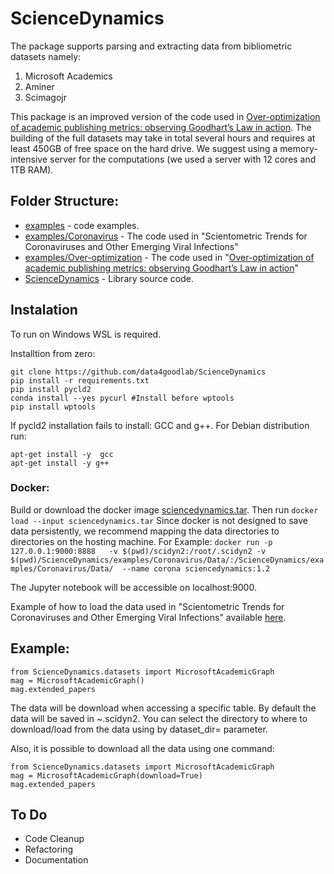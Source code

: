 # ScienceDynamics

The package supports parsing and extracting data from bibliometric datasets namely:
1. Microsoft Academics
2. Aminer
3. Scimagojr

This package is an improved version of the code used in [Over-optimization of academic publishing metrics: observing Goodhart’s Law in action](https://academic.oup.com/gigascience/article/8/6/giz053/5506490).
The building of the full datasets may take in total several hours and requires at least 450GB of free space on the hard drive. We suggest using a memory-intensive server for the computations (we used a server with 12 cores and 1TB RAM).

## Folder Structure:
* [examples](https://github.com/data4goodlab/ScienceDynamics/tree/master/examples) - code examples.
* [examples/Coronavirus](https://github.com/data4goodlab/ScienceDynamics/tree/master/examples/Coronavirus) - The code used in "Scientometric Trends for Coronaviruses and Other Emerging Viral Infections"
* [examples/Over-optimization](https://github.com/data4goodlab/ScienceDynamics/tree/master/examples/Over-optimization) - The code used in "[Over-optimization of academic publishing metrics: observing Goodhart’s Law in action](https://academic.oup.com/gigascience/article/8/6/giz053/5506490)"
* [ScienceDynamics](https://github.com/data4goodlab/ScienceDynamics/tree/master/ScienceDynamics) - Library source code.


## Instalation
To run on Windows WSL is required.

Installtion from zero:
```
git clone https://github.com/data4goodlab/ScienceDynamics
pip install -r requirements.txt
pip install pycld2 
conda install --yes pycurl #Install before wptools
pip install wptools
```
If pycld2 installation fails to install: GCC and g++.
For Debian distribution run:
```
apt-get install -y  gcc
apt-get install -y g++
```

### Docker:
Build or download the docker image  [sciencedynamics.tar](https://bit.ly/30KGX26).
Then run `docker load --input sciencedynamics.tar`
Since docker is not designed to save data persistently, we recommend mapping the data directories to directories on the hosting machine.
For Example:
`docker run -p 127.0.0.1:9000:8888   -v $(pwd)/scidyn2:/root/.scidyn2 -v $(pwd)/ScienceDynamics/examples/Coronavirus/Data/:/ScienceDynamics/examples/Coronavirus/Data/  --name corona sciencedynamics:1.2`

The Jupyter notebook will be accessible on localhost:9000.

Example of how to load the data used in "Scientometric Trends for Coronaviruses and Other Emerging Viral Infections" available [here](https://github.com/data4goodlab/ScienceDynamics/tree/master/examples/Coronavirus).

## Example:
```
from ScienceDynamics.datasets import MicrosoftAcademicGraph
mag = MicrosoftAcademicGraph()
mag.extended_papers
```
The data will be download when accessing a specific table.
By default the data will be saved in ~\.scidyn2.
You can select the directory to where to download/load from the data using by dataset_dir= parameter.

Also, it is possible to download all the data using one command:
```
from ScienceDynamics.datasets import MicrosoftAcademicGraph
mag = MicrosoftAcademicGraph(download=True)
mag.extended_papers
```


## To Do
* Code Cleanup
* Refactoring
* Documentation
